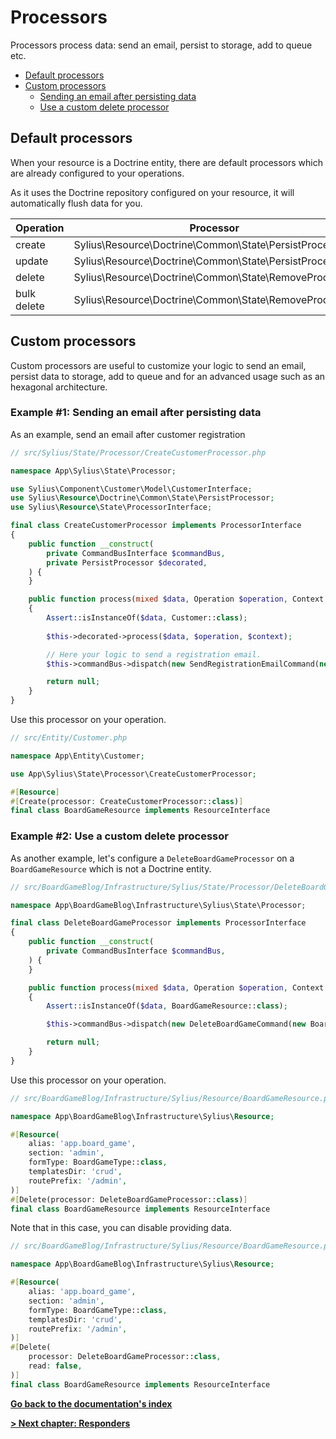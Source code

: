 # Processors

Processors process data: send an email, persist to storage, add to queue etc.

<!-- TOC -->
* [Default processors](#default-processors)
* [Custom processors](#custom-processors)
  * [Sending an email after persisting data](#example-1-sending-an-email-after-persisting-data)
  * [Use a custom delete processor](#example-2-use-a-custom-delete-processor)
<!-- TOC -->

## Default processors

When your resource is a Doctrine entity, there are default processors which are already configured to your operations.

As it uses the Doctrine repository configured on your resource, it will automatically flush data for you.

| Operation   | Processor                                              |
|-------------|--------------------------------------------------------|
| create      | Sylius\Resource\Doctrine\Common\State\PersistProcessor |
| update      | Sylius\Resource\Doctrine\Common\State\PersistProcessor |
| delete      | Sylius\Resource\Doctrine\Common\State\RemoveProcessor  |
| bulk delete | Sylius\Resource\Doctrine\Common\State\RemoveProcessor  |

## Custom processors

Custom processors are useful to customize your logic to send an email, persist data to storage, add to queue and for an advanced usage such as an hexagonal architecture.

### Example #1: Sending an email after persisting data

As an example, send an email after customer registration

```php
// src/Sylius/State/Processor/CreateCustomerProcessor.php

namespace App\Sylius\State\Processor;

use Sylius\Component\Customer\Model\CustomerInterface;
use Sylius\Resource\Doctrine\Common\State\PersistProcessor;
use Sylius\Resource\State\ProcessorInterface;

final class CreateCustomerProcessor implements ProcessorInterface
{
    public function __construct(
        private CommandBusInterface $commandBus,
        private PersistProcessor $decorated,
    ) {
    }

    public function process(mixed $data, Operation $operation, Context $context): mixed
    {
        Assert::isInstanceOf($data, Customer::class);
        
        $this->decorated->process($data, $operation, $context);

        // Here your logic to send a registration email.
        $this->commandBus->dispatch(new SendRegistrationEmailCommand(new CustomerId($data->id)));

        return null;
    }
}
```

Use this processor on your operation.

```php
// src/Entity/Customer.php

namespace App\Entity\Customer;

use App\Sylius\State\Processor\CreateCustomerProcessor;

#[Resource]
#[Create(processor: CreateCustomerProcessor::class)]
final class BoardGameResource implements ResourceInterface
```

### Example #2: Use a custom delete processor

As another example, let's configure a `DeleteBoardGameProcessor` on a `BoardGameResource` which is not a Doctrine entity.

```php
// src/BoardGameBlog/Infrastructure/Sylius/State/Processor/DeleteBoardGameProcessor.php

namespace App\BoardGameBlog\Infrastructure\Sylius\State\Processor;

final class DeleteBoardGameProcessor implements ProcessorInterface
{
    public function __construct(
        private CommandBusInterface $commandBus,
    ) {
    }

    public function process(mixed $data, Operation $operation, Context $context): mixed
    {
        Assert::isInstanceOf($data, BoardGameResource::class);

        $this->commandBus->dispatch(new DeleteBoardGameCommand(new BoardGameId($data->id)));

        return null;
    }
}
```

Use this processor on your operation.

```php
// src/BoardGameBlog/Infrastructure/Sylius/Resource/BoardGameResource.php

namespace App\BoardGameBlog\Infrastructure\Sylius\Resource;

#[Resource(
    alias: 'app.board_game',
    section: 'admin',
    formType: BoardGameType::class,
    templatesDir: 'crud',
    routePrefix: '/admin',
)]
#[Delete(processor: DeleteBoardGameProcessor::class)]
final class BoardGameResource implements ResourceInterface
```

Note that in this case, you can disable providing data.

```php
// src/BoardGameBlog/Infrastructure/Sylius/Resource/BoardGameResource.php

namespace App\BoardGameBlog\Infrastructure\Sylius\Resource;

#[Resource(
    alias: 'app.board_game',
    section: 'admin',
    formType: BoardGameType::class,
    templatesDir: 'crud',
    routePrefix: '/admin',
)]
#[Delete(
    processor: DeleteBoardGameProcessor::class,
    read: false,    
)]
final class BoardGameResource implements ResourceInterface
```

**[Go back to the documentation's index](index.md)**

**[> Next chapter: Responders](responders.md)**
